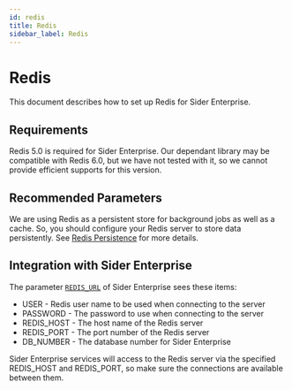 ```yaml
---
id: redis
title: Redis
sidebar_label: Redis
---
```


# Redis

This document describes how to set up Redis for Sider Enterprise.

## Requirements

Redis 5.0 is required for Sider Enterprise. Our dependant library may be compatible with Redis 6.0, but we have not tested with it, so we cannot provide efficient supports for this version.

## Recommended Parameters

We are using Redis as a persistent store for background jobs as well as a cache. So, you should configure your Redis server to store data persistently. See [Redis Persistence](https://redis.io/topics/persistence) for more details.

## Integration with Sider Enterprise

The parameter [`REDIS_URL`](./config.md) of Sider Enterprise sees these items:

- USER - Redis user name to be used when connecting to the server
- PASSWORD - The password to use when connecting to the server
- REDIS_HOST - The host name of the Redis server
- REDIS_PORT - The port number of the Redis server
- DB_NUMBER - The database number for Sider Enterprise

Sider Enterprise services will access to the Redis server via the specified REDIS_HOST and REDIS_PORT, so make sure the connections are available between them.
